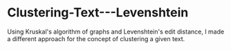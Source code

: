 # Clustering-Text---Levenshtein
Using Kruskal's algorithm of graphs and Levenshtein's edit distance, I made a different approach for the concept of clustering a given text.

